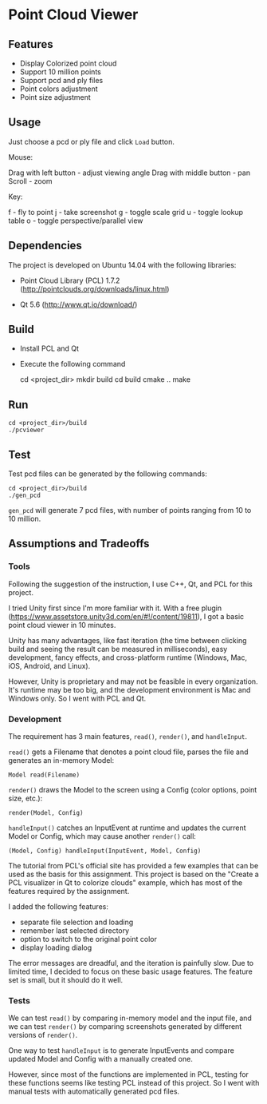# Point Cloud Viewer

## Features

- Display Colorized point cloud
- Support 10 million points
- Support pcd and ply files
- Point colors adjustment
- Point size adjustment

## Usage

Just choose a pcd or ply file and click `Load` button.

Mouse:

Drag with left button - adjust viewing angle
Drag with middle button - pan
Scroll - zoom

Key:

f - fly to point
j - take screenshot
g - toggle scale grid
u - toggle lookup table 
o - toggle perspective/parallel view

## Dependencies

The project is developed on Ubuntu 14.04 with the following libraries:

- Point Cloud Library (PCL) 1.7.2 (http://pointclouds.org/downloads/linux.html)

- Qt 5.6 (http://www.qt.io/download/)

## Build

- Install PCL and Qt

- Execute the following command

    cd <project_dir>
    mkdir build
    cd build
    cmake ..
    make

## Run

    cd <project_dir>/build
    ./pcviewer

## Test

Test pcd files can be generated by the following commands:

    cd <project_dir>/build
    ./gen_pcd

`gen_pcd` will generate 7 pcd files, with number of points ranging from 10 to 10 million.

## Assumptions and Tradeoffs

### Tools

Following the suggestion of the instruction, I use C++, Qt, and PCL for this project. 

I tried Unity first since I'm more familiar with it. With a free plugin 
(https://www.assetstore.unity3d.com/en/#!/content/19811), I got a basic point cloud 
viewer in 10 minutes.

Unity has many advantages, like fast iteration (the time between clicking build and seeing the 
result can be measured in milliseconds), easy development, fancy effects, and cross-platform
runtime (Windows, Mac, iOS, Android, and Linux). 

However, Unity is proprietary and may not be feasible in every organization. It's runtime may 
be too big, and the development environment is Mac and Windows only. So I went with PCL and Qt.

### Development

The requirement has 3 main features, `read()`, `render()`, and `handleInput`.

`read()` gets a Filename that denotes a point cloud file, parses the file and generates 
an in-memory Model:

    Model read(Filename)

`render()` draws the Model to the screen using a Config (color options, point size, etc.):

    render(Model, Config)

`handleInput()` catches an InputEvent at runtime and updates the current Model or Config, 
which may cause another `render()` call:

    (Model, Config) handleInput(InputEvent, Model, Config)

The tutorial from PCL's official site has provided a few examples that can be used as the 
basis for this assignment. This project is based on the "Create a PCL visualizer in Qt to 
colorize clouds" example, which has most of the features required by the assignment.

I added the following features:

- separate file selection and loading
- remember last selected directory
- option to switch to the original point color
- display loading dialog

The error messages are dreadful, and the iteration is painfully slow. Due to limited time, 
I decided to focus on these basic usage features. The feature set is small, but it should 
do it well.

### Tests

We can test `read()` by comparing in-memory model and the input file, and we can test
 `render()` by comparing screenshots generated by different versions of `render()`. 

One way to test `handleInput` is to generate InputEvents and compare updated Model and Config
with a manually created one.

However, since most of the functions are implemented in PCL, testing for these functions seems
like testing PCL instead of this project. So I went with manual tests with automatically 
generated pcd files.

